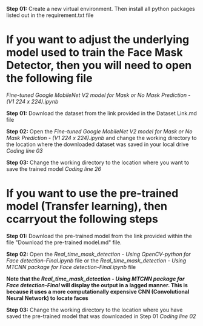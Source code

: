 **Step 01:** Create a new virtual environment. Then install all python packages listed out in the requirement.txt file 



# **If you want to adjust the underlying model used to train the Face Mask Detector, then you will need to open the following file**

*Fine-tuned Google MobileNet V2 model for Mask or No Mask Prediction - (V1 224 x 224).ipynb* 
          
**Step 01:** Download the dataset from the link provided in the Dataset Link.md file 

**Step 02:** Open the *Fine-tuned Google MobileNet V2 model for Mask or No Mask Prediction - (V1 224 x 224).ipynb* and change the working directory to the location where the downloaded dataset was saved in your local drive *Coding line 03*

**Step 03:** Change the working directory to the location where you want to save the trained model *Coding line 26*





# **If you want to use the pre-trained model (Transfer learning), then ccarryout the following steps**


**Step 01:** Download the pre-trained model from the link provided within the file "Download the pre-trained model.md" file. 

**Step 02:** Open the *Real_time_mask_detection -  Using OpenCV-python for Face detection-Final.ipynb* file or the *Real_time_mask_detection -  Using MTCNN package for Face detection-Final.ipynb* file

**Note that the *Real_time_mask_detection -  Using MTCNN package for Face detection-Final* will display the output in a lagged manner. This is because it uses a more computationally expensive CNN (Convolutional Neural Network) to locate faces**

**Step 03:** Change the working directory to the location where you have saved the pre-trained model that was downloaded in Step 01 *Coding line 02*

